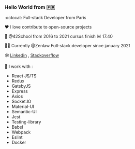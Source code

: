 ### Hello World from 🇫🇷

:octocat: Full-stack Developer from Paris 

❤️ I love contribute to open-source projects

📕 @42School from 2016 to 2021 cursus finish lvl 17.40

🧑‍💻 Currently @Zenlaw Full-stack developer since january 2021

🕸 [Linkedin](https://www.linkedin.com/in/luca-hermann-777a1a140/ "Linkeding Luca Profile") ,  [Stackoverflow](https://stackoverflow.com/users/15305122/backslashhaine "Stackoverflow Luca Profile")

🚧 I work with :
  - React JS/TS
  - Redux
  - GatsbyJS
  - Express
  - Axios
  - Socket.IO
  - Material-UI
  - Semantic-UI
  - Jest
  - Testing-library
  - Babel
  - Webpack
  - Eslint
  - Docker

